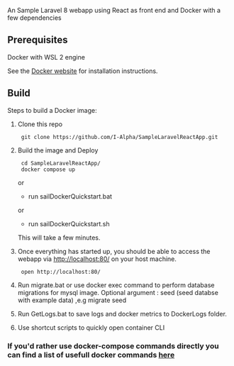 An Sample Laravel 8 webapp using React as front end and Docker with  a few dependencies 

Prerequisites
-----

Docker with WSL 2 engine

See the [Docker website](http://www.docker.io/gettingstarted/#h_installation) for installation instructions.

Build
-----

Steps to build a Docker image:

1. Clone this repo

        git clone https://github.com/I-Alpha/SampleLaravelReactApp.git

2. Build the image and Deploy

        cd SampleLaravelReactApp/
        docker compose up 

      or 

      * run  sailDockerQuickstart.bat
      
      or
      
      * run  sailDockerQuickstart.sh
       
    This will take a few minutes.

3. Once everything has started up, you should be able to access the webapp via [http://localhost:80/](http://localhost:80/) on your host machine.

        open http://localhost:80/

4. Run migrate.bat or use docker exec command to perform database migrations for mysql image. 
        Optional argument : seed  (seed databse with example data) ,e.g migrate seed  

5. Run GetLogs.bat to save logs and docker metrics to DockerLogs folder.  

6. Use shortcut scripts to quickly open container CLI  
### If you'd rather use docker-compose commands directly you can find a list of usefull docker commands [here](https://gist.github.com/garystafford/f0bd5f696399d4d7df0f)